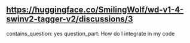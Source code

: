 ## https://huggingface.co/SmilingWolf/wd-v1-4-swinv2-tagger-v2/discussions/3

contains_question: yes
question_part: How do I integrate in my code